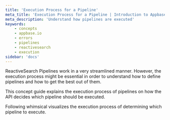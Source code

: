 ```yaml
---
title: 'Execution Process for a Pipeline'
meta_title: 'Execution Process for a Pipeline | Introduction to Appbase.io'
meta_description: 'Understand how pipelines are executed'
keywords:
    - concepts
    - appbase.io
    - errors
    - pipelines
    - reactivesearch
    - execution
sidebar: 'docs'
---
```


ReactiveSearch Pipelines work in a very streamlined manner. However, the execution process might be essential in order to understand how to define pipelines and how to get the best out of them.

This concept guide explains the execution process of pipelines on how the API decides which pipeline should be executed.

Following whimsical visualizes the execution process of determining which pipeline to execute.